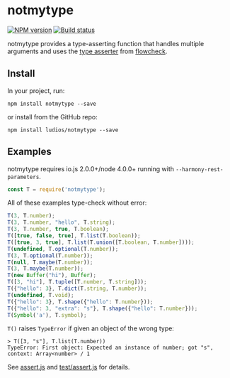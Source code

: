 notmytype
===

[![NPM version][npm-image]][npm-url]
[![Build status][travis-image]][travis-url]

notmytype provides a type-asserting function that handles multiple arguments and uses the [type asserter](https://github.com/gcanti/flowcheck/blob/master/src/assert.js) from [flowcheck](https://github.com/gcanti/flowcheck).


Install
---

In your project, run:

```
npm install notmytype --save
```

or install from the GitHub repo:

```
npm install ludios/notmytype --save
```


Examples
---

notmytype requires io.js 2.0.0+/node 4.0.0+ running with `--harmony-rest-parameters`.

```js
const T = require('notmytype');
```

All of these examples type-check without error:

```js
T(3, T.number);
T(3, T.number, "hello", T.string);
T(3, T.number, true, T.boolean);
T([true, false, true], T.list(T.boolean));
T([true, 3, true], T.list(T.union([T.boolean, T.number])));
T(undefined, T.optional(T.number));
T(3, T.optional(T.number));
T(null, T.maybe(T.number));
T(3, T.maybe(T.number));
T(new Buffer("hi"), Buffer);
T([3, "hi"], T.tuple([T.number, T.string]));
T({"hello": 3}, T.dict(T.string, T.number));
T(undefined, T.void);
T({"hello": 3}, T.shape({"hello": T.number}));
T({"hello": 3, "extra": "s"}, T.shape({"hello": T.number}));
T(Symbol('a'), T.symbol);
```

`T()` raises `TypeError` if given an object of the wrong type:

```
> T([3, "s"], T.list(T.number))
TypeError: First object: Expected an instance of number; got "s", context: Array<number> / 1
```

See [assert.js](https://github.com/ludios/notmytype/blob/master/assert.js) and [test/assert.js](https://github.com/ludios/notmytype/blob/master/tests/assert.js) for details.


[npm-image]: https://img.shields.io/npm/v/notmytype.svg
[npm-url]: https://npmjs.org/package/notmytype
[travis-image]: https://img.shields.io/travis/ludios/notmytype.svg
[travis-url]: https://travis-ci.org/ludios/notmytype
